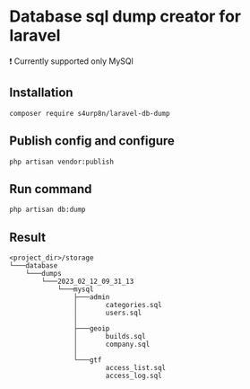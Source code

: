 # Database sql dump creator for laravel

❗ Currently supported only MySQl

## Installation

```
composer require s4urp8n/laravel-db-dump
```

## Publish config and configure

```
php artisan vendor:publish
```

## Run command

```
php artisan db:dump
```

## Result
```
<project_dir>/storage
└───database
    └───dumps
        └───2023_02_12_09_31_13
            └───mysql
                ├───admin
                │       categories.sql
                │       users.sql
                │
                ├───geoip
                │       builds.sql
                │       company.sql
                │
                └───gtf
                        access_list.sql
                        access_log.sql
```
